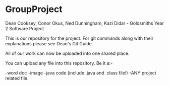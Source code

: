 # GroupProject
Dean Cooksey, Conor Okus, Ned Dunningham, Kazi Didar - Goldsmiths Year 2 Software Project

This is our repository for the project. For git commands along with their explanations please see Dean's Git Guide.

All of our work can now be uploaded into one shared place.

You can upload any file into this repository. Be it a:-
 
-word doc 
-image 
-java code (include .java and .class file!)
-ANY project related file.


